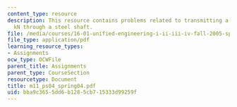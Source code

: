```yaml
---
content_type: resource
description: This resource contains problems related to transmitting a torque of 200
  kN through a steel shaft.
file: /media/courses/16-01-unified-engineering-i-ii-iii-iv-fall-2005-spring-2006/bba9c3655dd6b1285cb715333d99259f_m11_ps04_spring04.pdf
file_type: application/pdf
learning_resource_types:
- Assignments
ocw_type: OCWFile
parent_title: Assignments
parent_type: CourseSection
resourcetype: Document
title: m11_ps04_spring04.pdf
uid: bba9c365-5dd6-b128-5cb7-15333d99259f
---
```

